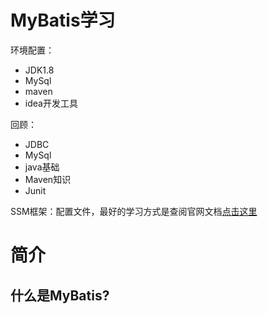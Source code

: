 # MyBatis学习

环境配置：

* JDK1.8
* MySql
* maven 
* idea开发工具

回顾：

* JDBC
* MySql
* java基础
* Maven知识
* Junit

SSM框架：配置文件，最好的学习方式是查阅官网文档[点击这里](https://mybatis.org/mybatis-3/zh/index.html)

# 简介

## 什么是MyBatis?

